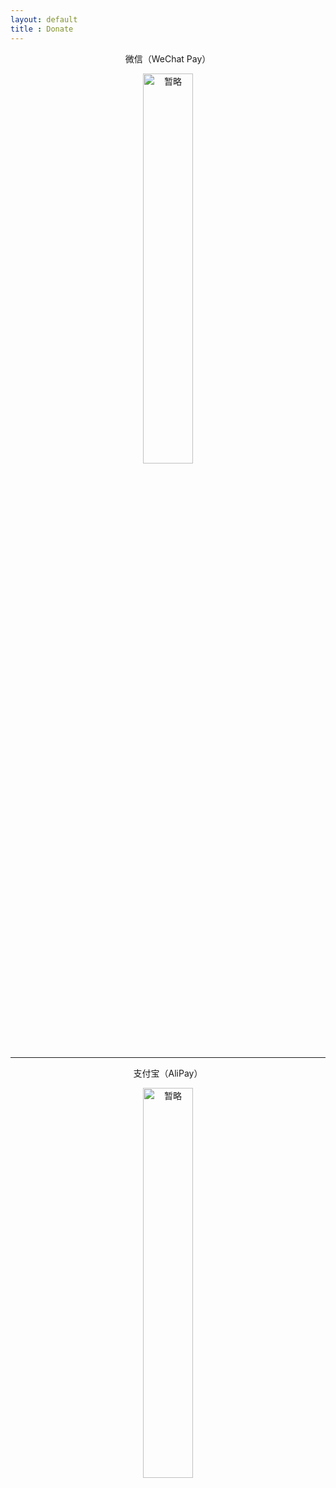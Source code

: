 ```yaml
---
layout: default
title : Donate
---
```



<p align="center">微信（WeChat Pay）</p>
<p align="center"><img src="/assets/img/wechat-pay-null.jpeg" width="40%" height="40%" alt="暂略"></p>

-----

<p align="center">支付宝（AliPay）</p>
<p align="center"><img src="/assets/img/alipay-null.jpeg" width="40%" height="40%" alt="暂略"></p>
